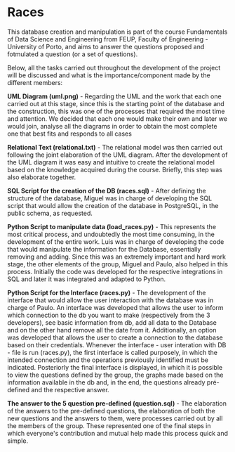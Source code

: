 # Races

This database creation and manipulation is part of the course Fundamentals of Data Science and Engineering from
FEUP, Faculty of Engineering - University of Porto, and aims to answer the questions proposed and fotmulated a question (or a
set of questions). 

Below, all the tasks carried out throughout the development of the project will be discussed and what is the importance/component made by the different members:

**UML Diagram (uml.png)** - Regarding the UML and the work that each one carried out at this stage, since this is the starting point of the database and the construction, this was one of the processes that required the most time and attention. We decided that each one would make their own and later we would join, analyse all the diagrams in order to obtain the most complete one that best fits and responds to all cases

**Relational Text (relational.txt)** - The relational model was then carried out following the joint elaboration of the UML diagram.
After the development of the UML diagram it was easy and intuitive to create the relational model based on the knowledge acquired during the course. Briefly, this step was also elaborate together.

**SQL Script for the creation of the DB (races.sql)** - After defining the structure of the database, Miguel was in charge of developing the SQL script that would allow the creation of the database in PostgreSQL, in the public schema, as requested.

**Python Script to manipulate data (load_races.py)** - This represents the most critical process, and undoubtedly the most time consuming, in the development of the entire work. Luis was in charge of developing the code that would manipulate the information for the Database, essentially removing and adding. Since this was an extremely important and hard work stage, the other elements of the group, Miguel and Paulo, also helped in this process. Initially the code was developed for the respective integrations in SQL and later it was integrated and adapted to Python.

**Python Script for the Interface (races.py)** - The development of the interface that would allow the user interaction with the database was in charge of Paulo. An interface was developed that allows the user to inform which connection to the db you want to make (respectively from the 3 developers), see basic information from db, add all data to the Database and on the other hand remove all the date from it. Additionally, an option was developed that allows the user to create a connection to the database based on their credentials. Whenever the interface - user interation with DB - file is run (races.py), the first interface is called purposely, in which the intended connection and the operations previously identified must be indicated. Posteriorly the final interface is displayed, in which it is possible to view the questions defined by the group, the graphs made based on the information available in the db and, in the end, the questions already pré-defined and the respective answer.

**The answer to the 5 question pre-defined (question.sql)** - The elaboration of the answers to the pre-defined questions, the elaboration of both the new questions and the answers to them, were processes carried out by all the members of the group. These represented one of the final steps in which everyone's contribution and mutual help made this process quick and simple.

